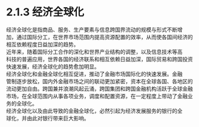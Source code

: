 # 2.1.3 经济全球化

经济全球化是指商品、服务、生产要素与信息跨国界流动的规模与形式不断增<br />
    加，通过国际分工，在世界市场范围内提高资源配置的效率，从而使各国间经济的<br />
    相互依赖程度日益加深的趋势。<br />
    近年来，随着国际分工合作的深化和世界产业结构的调整，以及信息技术等高<br />
    科技的普遍应用，世界各国的经济联系和相互依赖日益加深，国际贸易和跨国投资<br />
    快速发展，经济全球化的趋势愈加明显。<br />
    经济全球化和金融全球化相互促进，推动了金融市场国际化的快速发展。金融<br />
    管制逐步放松，国内外金融市场之间的联动更加紧密，资本在全球各国、各地区的<br />
    流动更加自由。跨国兼并浪潮风起云涌，跨国集团和跨国金融机构活跃于全球金融<br />
    市场，在全球范围内从事各项业务，调度和配置资源，在一定程度上带动了金融业<br />
    务的全球化。<br />
    经济全球化以及由此导致的金融全球化，必然引起为经济发展服务的银行的全<br />
  球化，并由此对银行带来巨大影响。